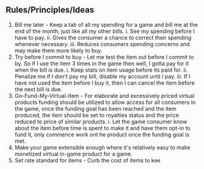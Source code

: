 
## Rules/Principles/Ideas

1. Bill me later - Keep a tab of all my spending for a game and bill me at the end of the month, just like all my other bills.
   i. See my spending before I have to pay.
   ii. Gives the consumer a chance to correct their spending whenever necessary.
   iii. Reduces consumers spending concerns and may make them more likely to buy.
2. Try before I commit to buy - Let me test the item out before I commit to by. So if I use the item 3 times in the game then well, I gotta pay for it when the bill is due.
   i. Keep stats on item usage before its paid for.
   ii. Penalize me if I don't pay my bill, disable my account until I pay.
   iii. If I have not used the item before I buy it, then I can cancel the item before the next bill is due.
4. Go-Fund-My-Virtual-Item - For elaborate and excessively priced virtual
   products funding should be utilized to allow access for all consumers in the
   game, once the funding goal has been reached and the item produced, the item
   should be set to royalties status and the price reduced to price of similar
   products.
   i. Let the game consumer know about the item before time is spent to make it and have them opt-in to fund it, only commence work ont he product once the funding goal is met.
5. Make your game extensible enough where it's relatively easy to make monetized virtual in-game product for a game.
6. Set rate standard for items - Curb the cost of items to kee
